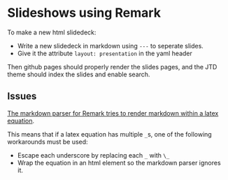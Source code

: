 # Slideshows using Remark

To make a new html slidedeck:

* Write a new slidedeck in markdown using `---` to seperate slides.
* Give it the attribute `layout: presentation` in the yaml header

Then github pages should properly render the slides pages, and the JTD theme should index the slides and enable search.


## Issues

[The markdown parser for Remark tries to render markdown within a latex equation](https://github.com/gnab/remark/issues/336).

This means that if a latex equation has multiple `_`s, 
one of the following workarounds must be used:

- Escape each underscore by replacing each `_` with `\_`
- Wrap the equation in an html element so the markdown parser ignores it.

